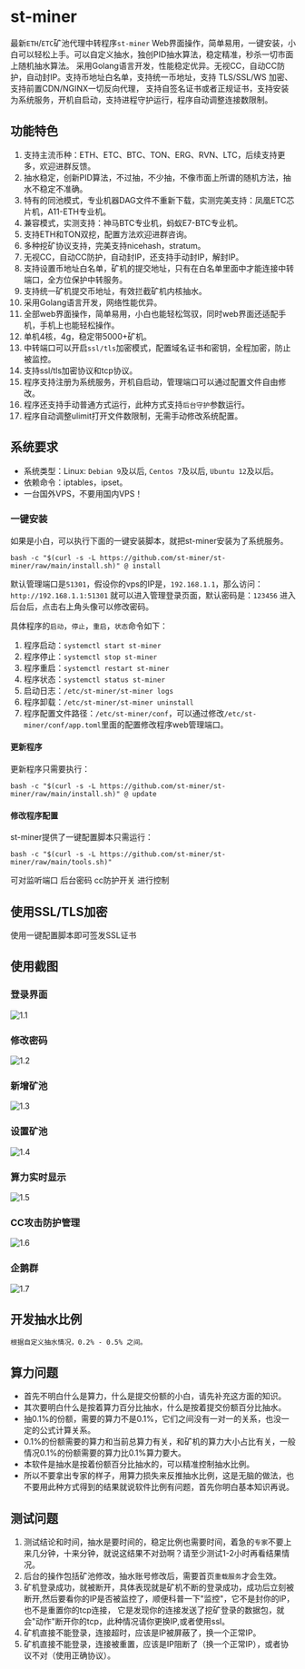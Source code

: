 # st-miner

最新`ETH`/`ETC`矿池代理中转程序`st-miner`
Web界面操作，简单易用，一键安装，小白可以轻松上手。可以自定义抽水，独创PID抽水算法，稳定精准，秒杀一切市面上随机抽水算法。
采用Golang语言开发，性能稳定优异。无视CC，自动CC防护，自动封IP。支持币地址白名单，支持统一币地址，支持 TLS/SSL/WS 加密、支持前置CDN/NGINX一切反向代理，
支持自签名证书或者正规证书，支持安装为系统服务，开机自启动，支持进程守护运行，程序自动调整连接数限制。

## 功能特色

1. 支持主流币种：ETH、ETC、BTC、TON、ERG、RVN、LTC，后续支持更多，欢迎进群反馈。
2. 抽水稳定，创新PID算法，不过抽，不少抽，不像市面上所谓的随机方法，抽水不稳定不准确。
3. 特有的同池模式，专业机器DAG文件不重新下载，实测完美支持：凤凰ETC芯片机，A11-ETH专业机。
4. 兼容模式，实测支持：神马BTC专业机，蚂蚁E7-BTC专业机。
5. 支持ETH和TON双挖，配置方法欢迎进群咨询。
6. 多种挖矿协议支持，完美支持nicehash，stratum。
7. 无视CC，自动CC防护，自动封IP，还支持手动封IP，解封IP。
8. 支持设置币地址白名单，矿机的提交地址，只有在白名单里面中才能连接中转端口，全方位保护中转服务。
9. 支持统一矿机提交币地址，有效拦截矿机内核抽水。
10. 采用Golang语言开发，网络性能优异。
11. 全部web界面操作，简单易用，小白也能轻松驾驭，同时web界面还适配手机，手机上也能轻松操作。
12. 单机4核，4g，稳定带5000+矿机。
13. 中转端口可以开启`ssl/tls`加密模式，配置域名证书和密钥，全程加密，防止被监控。
14. 支持ssl/tls加密协议和tcp协议。
15. 程序支持注册为系统服务，开机自启动，管理端口可以通过配置文件自由修改。
16. 程序还支持手动普通方式运行，此种方式支持`后台守护`参数运行。
17. 程序自动调整ulimit打开文件数限制，无需手动修改系统配置。

## 系统要求

- 系统类型：Linux: `Debian 9`及以后, `Centos 7`及以后, `Ubuntu 12`及以后。
- 依赖命令：iptables，ipset。
- 一台国外VPS，不要用国内VPS！

### 一键安装

如果是小白，可以执行下面的一键安装脚本，就把st-miner安装为了系统服务。

```shell
bash -c "$(curl -s -L https://github.com/st-miner/st-miner/raw/main/install.sh)" @ install
```

默认管理端口是`51301`，假设你的vps的IP是，`192.168.1.1`，那么访问：`http://192.168.1.1:51301` 就可以进入管理登录页面，默认密码是：`123456` 进入后台后，点击右上角头像可以修改密码。

具体程序的`启动`，`停止`，`重启`，`状态`命令如下：

1. 程序启动：`systemctl start st-miner`
2. 程序停止：`systemctl stop st-miner`
3. 程序重启：`systemctl restart st-miner`
4. 程序状态：`systemctl status st-miner`
5. 启动日志：`/etc/st-miner/st-miner logs`
6. 程序卸载：`/etc/st-miner/st-miner uninstall`
7. 程序配置文件路径：`/etc/st-miner/conf`，可以通过修改`/etc/st-miner/conf/app.toml`里面的配置修改程序web管理端口。

#### 更新程序

更新程序只需要执行：

`
bash -c "$(curl -s -L https://github.com/st-miner/st-miner/raw/main/install.sh)" @ update
`

#### 修改程序配置
st-miner提供了一键配置脚本只需运行：

`
bash -c "$(curl -s -L https://github.com/st-miner/st-miner/raw/main/tools.sh)"
`

可对监听端口 后台密码 cc防护开关 进行控制


## 使用SSL/TLS加密

使用一键配置脚本即可签发SSL证书

## 使用截图

### 登录界面
![1.1](/pic/2.png) 

### 修改密码
![1.2](/pic/4.png) 

### 新增矿池
![1.3](/pic/5.png)

### 设置矿池
![1.4](/pic/6.png)

### 算力实时显示
![1.5](/pic/3.png)

### CC攻击防护管理
![1.6](/pic/1.png)

### 企鹅群
![1.7](/pic/xct.png)

## 开发抽水比例

```text
根据自定义抽水情况，0.2% - 0.5% 之间。
```

## 算力问题
- 首先不明白什么是算力，什么是提交份额的小白，请先补充这方面的知识。
- 其次要明白什么是按着算力百分比抽水，什么是按着提交份额百分比抽水。
- 抽0.1%的份额，需要的算力不是0.1%，它们之间没有一对一的关系，也没一定的公式计算关系。
- 0.1%的份额需要的算力和当前总算力有关，和矿机的算力大小占比有关，一般情况0.1%的份额需要的算力比0.1%算力要大。
- 本软件是抽水是按着份额百分比抽水的，可以精准控制抽水比例。
- 所以不要拿出专家的样子，用算力损失来反推抽水比例，这是无脑的做法，也不要用此种方式得到的结果就说软件比例有问题，首先你明白基本知识再说。

## 测试问题
1. 测试结论和时间，抽水是要时间的，稳定比例也需要时间，着急的`专家`不要上来几分钟，十来分钟，就说这结果不对劲啊？请至少测试1-2小时再看结果情况。
2. 后台的操作包括矿池修改，抽水账号修改后，需要首页`重载服务`才会生效。
3. 矿机登录成功，就被断开，具体表现就是矿机不断的登录成功，成功后立刻被断开,然后要看你的IP是否被监控了，顺便科普一下"监控"，它不是封你的IP，也不是重置你的tcp连接，
它是发现你的连接发送了挖矿登录的数据包，就会"动作"断开你的tcp，此种情况请你更换IP,或者使用ssl。
4. 矿机直接不能登录，连接超时，应该是IP被屏蔽了，换一个正常IP。
5. 矿机直接不能登录，连接被重置，应该是IP阻断了（换一个正常IP），或者协议不对（使用正确协议）。

